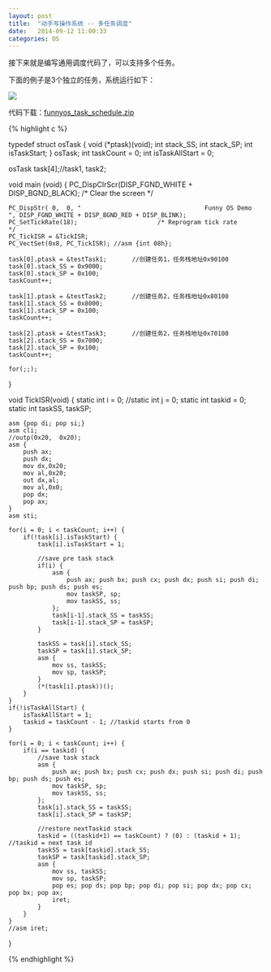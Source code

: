 ```yaml
---
layout: post
title:  "动手写操作系统 -- 多任务调度"
date:   2014-09-12 11:00:33
categories: OS
---
```


接下来就是编写通用调度代码了，可以支持多个任务。

下面的例子是3个独立的任务，系统运行如下：

<img src="{{ site.url }}/assets/2014_10_13_funnyos.gif">


代码下载：<a href="http://pan.baidu.com/s/1c06HnAK">funnyos_task_schedule.zip</a>

{% highlight c %}

typedef struct osTask {
	void (*ptask)(void);
	int stack_SS;
	int stack_SP;
	int isTaskStart;
} osTask;
int taskCount = 0;
int isTaskAllStart = 0;

osTask task[4];//task1, task2;

void  main (void) {
    PC_DispClrScr(DISP_FGND_WHITE + DISP_BGND_BLACK);      /* Clear the screen                         */

    PC_DispStr( 0,  0, "                                  Funny OS Demo                                 ", DISP_FGND_WHITE + DISP_BGND_RED + DISP_BLINK);
	PC_SetTickRate(18);                      /* Reprogram tick rate                      */
	PC_TickISR = &TickISR;
	PC_VectSet(0x8, PC_TickISR); //asm {int 08h};

	task[0].ptask = &testTask1;       //创建任务1，任务栈地址0x90100
	task[0].stack_SS = 0x9000;
	task[0].stack_SP = 0x100;
	taskCount++;
	
	task[1].ptask = &testTask2;       //创建任务2，任务栈地址0x80100
	task[1].stack_SS = 0x8000;
	task[1].stack_SP = 0x100;
	taskCount++;

	task[2].ptask = &testTask3;       //创建任务2，任务栈地址0x70100
	task[2].stack_SS = 0x7000;
	task[2].stack_SP = 0x100;
	taskCount++;
	
	for(;;);
}

void TickISR(void) {
	static int i = 0;
	//static int j = 0;
	static int taskid = 0;
	static int taskSS, taskSP;
		
	asm {pop di; pop si;}
	asm cli;
	//outp(0x20,  0x20); 
	asm {
		push ax;
		push dx;
		mov dx,0x20;
		mov al,0x20;
		out dx,al;
		mov al,0x0;
		pop dx;
		pop ax;
	}
	asm sti;

	for(i = 0; i < taskCount; i++) {
		if(!task[i].isTaskStart) {
			task[i].isTaskStart = 1;
			
			//save pre task stack
			if(i) {
				asm {
					push ax; push bx; push cx; push dx; push si; push di; push bp; push ds; push es;
					mov taskSP, sp;
					mov taskSS, ss;
				};
				task[i-1].stack_SS = taskSS;
				task[i-1].stack_SP = taskSP;
			}
			
			taskSS = task[i].stack_SS;
			taskSP = task[i].stack_SP;
			asm {
				mov ss, taskSS;
				mov sp, taskSP;
			}
			(*(task[i].ptask))();
		}
	}
	if(!isTaskAllStart) {
		isTaskAllStart = 1;
		taskid = taskCount - 1; //taskid starts from 0
	}
	
	for(i = 0; i < taskCount; i++) {
		if(i == taskid) {
			//save task stack
			asm {
				push ax; push bx; push cx; push dx; push si; push di; push bp; push ds; push es;
				mov taskSP, sp;
				mov taskSS, ss;
			};
			task[i].stack_SS = taskSS;
			task[i].stack_SP = taskSP;

			//restore nextTaskid stack
			taskid = ((taskid+1) == taskCount) ? (0) : (taskid + 1);  //taskid = next task id
			taskSS = task[taskid].stack_SS;
			taskSP = task[taskid].stack_SP;
			asm {
				mov ss, taskSS;
				mov sp, taskSP;
				pop es; pop ds; pop bp; pop di; pop si; pop dx; pop cx; pop bx; pop ax;
				iret;
			}
		}
	}
	//asm iret;
}

{% endhighlight %}

